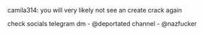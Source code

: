 camila314:
you will very likely not see an create crack again

check socials
telegram dm - @deportated
channel - @nazfucker
